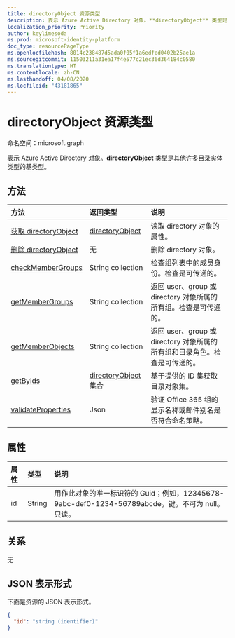 ```yaml
---
title: directoryObject 资源类型
description: 表示 Azure Active Directory 对象。**directoryObject** 类型是其他许多目录实体类型的基类型。
localization_priority: Priority
author: keylimesoda
ms.prod: microsoft-identity-platform
doc_type: resourcePageType
ms.openlocfilehash: 8014c238487d5ada0f05f1a6edfed0402b25ae1a
ms.sourcegitcommit: 11503211a31ea17f4e577c21ec36d364184c0580
ms.translationtype: HT
ms.contentlocale: zh-CN
ms.lasthandoff: 04/08/2020
ms.locfileid: "43181865"
---
```

# <a name="directoryobject-resource-type"></a>directoryObject 资源类型

命名空间：microsoft.graph

表示 Azure Active Directory 对象。**directoryObject** 类型是其他许多目录实体类型的基类型。

## <a name="methods"></a>方法

| 方法       | 返回类型  |说明|
|:---------------|:--------|:----------|
|[获取 directoryObject](../api/directoryobject-get.md) | [directoryObject](directoryobject.md) |读取 directory 对象的属性。|
|[删除 directoryObject](../api/directoryobject-delete.md) | 无 |删除 directory 对象。 |
|[checkMemberGroups](../api/directoryobject-checkmembergroups.md)|String collection|检查组列表中的成员身份。检查是可传递的。|
|[getMemberGroups](../api/directoryobject-getmembergroups.md)|String collection|返回 user、group 或 directory 对象所属的所有组。检查是可传递的。|
|[getMemberObjects](../api/directoryobject-getmemberobjects.md)|String collection| 返回 user、group 或 directory 对象所属的所有组和目录角色。检查是可传递的。 |
|[getByIds](../api/directoryobject-getbyids.md) | [directoryObject](directoryobject.md) 集合 | 基于提供的 ID 集获取目录对象集。 |
|[validateProperties](../api/directoryobject-validateproperties.md)|Json| 验证 Office 365 组的显示名称或邮件别名是否符合命名策略。 |

## <a name="properties"></a>属性

| 属性   | 类型 |说明|
|:---------------|:--------|:----------|
|id|String|用作此对象的唯一标识符的 Guid；例如，12345678-9abc-def0-1234-56789abcde。键。不可为 null。只读。|

## <a name="relationships"></a>关系

无


## <a name="json-representation"></a>JSON 表示形式

下面是资源的 JSON 表示形式。

<!--{
  "blockType": "resource",
  "openType": true,
  "optionalProperties": [],
  "keyProperty": "id",
  "baseType": "microsoft.graph.entity",
  "@odata.type": "microsoft.graph.directoryObject",
  "@odata.annotations": [
    {
      "capabilities": {
        "skippable": false,
        "countable": false,
        "expandable": false,
        "filterable": false,
        "referenceable": false,
        "selectable": false
      }
    }
  ]
}-->

```json
{
  "id": "string (identifier)"
}

```

<!-- uuid: 8fcb5dbc-d5aa-4681-8e31-b001d5168d79
2015-10-25 14:57:30 UTC -->
<!-- {
  "type": "#page.annotation",
  "description": "directoryObject resource",
  "keywords": "",
  "section": "documentation",
  "tocPath": ""
}-->
